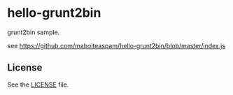 # hello-grunt2bin

grunt2bin sample.

see https://github.com/maboiteaspam/hello-grunt2bin/blob/master/index.js


## License
See the [LICENSE](./LICENSE) file.
